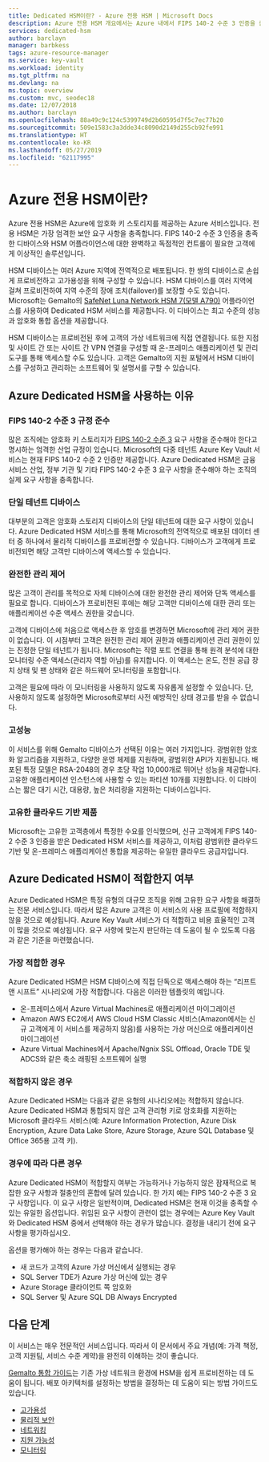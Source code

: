 ```yaml
---
title: Dedicated HSM이란? - Azure 전용 HSM | Microsoft Docs
description: Azure 전용 HSM 개요에서는 Azure 내에서 FIPS 140-2 수준 3 인증을 충족하는 키 스토리지 기능을 제공합니다.
services: dedicated-hsm
author: barclayn
manager: barbkess
tags: azure-resource-manager
ms.service: key-vault
ms.workload: identity
ms.tgt_pltfrm: na
ms.devlang: na
ms.topic: overview
ms.custom: mvc, seodec18
ms.date: 12/07/2018
ms.author: barclayn
ms.openlocfilehash: 88a49c9c124c5399749d2b60595d7f5c7ec77b20
ms.sourcegitcommit: 509e1583c3a3dde34c8090d2149d255cb92fe991
ms.translationtype: HT
ms.contentlocale: ko-KR
ms.lasthandoff: 05/27/2019
ms.locfileid: "62117995"
---
```

# <a name="what-is-azure-dedicated-hsm"></a>Azure 전용 HSM이란?

Azure 전용 HSM은 Azure에 암호화 키 스토리지를 제공하는 Azure 서비스입니다. 전용 HSM은 가장 엄격한 보안 요구 사항을 충족합니다. FIPS 140-2 수준 3 인증을 충족한 디바이스와 HSM 어플라이언스에 대한 완벽하고 독점적인 컨트롤이 필요한 고객에게 이상적인 솔루션입니다. 

 HSM 디바이스는 여러 Azure 지역에 전역적으로 배포됩니다. 한 쌍의 디바이스로 손쉽게 프로비전하고 고가용성을 위해 구성할 수 있습니다. HSM 디바이스를 여러 지역에 걸쳐 프로비전하여 지역 수준의 장애 조치(failover)를 보장할 수도 있습니다. Microsoft는 Gemalto의 [SafeNet Luna Network HSM 7(모델 A790)](https://safenet.gemalto.com/data-encryption/hardware-security-modules-hsms/safenet-network-hsm/) 어플라이언스를 사용하여 Dedicated HSM 서비스를 제공합니다. 이 디바이스는 최고 수준의 성능과 암호화 통합 옵션을 제공합니다. 

HSM 디바이스는 프로비전된 후에 고객의 가상 네트워크에 직접 연결됩니다. 또한 지점 및 사이트 간 또는 사이트 간 VPN 연결을 구성할 때 온-프레미스 애플리케이션 및 관리 도구를 통해 액세스할 수도 있습니다. 고객은 Gemalto의 지원 포털에서 HSM 디바이스를 구성하고 관리하는 소프트웨어 및 설명서를 구할 수 있습니다.

## <a name="why-use-azure-dedicated-hsm"></a>Azure Dedicated HSM을 사용하는 이유

### <a name="fips-140-2-level-3-compliance"></a>FIPS 140-2 수준 3 규정 준수

많은 조직에는 암호화 키 스토리지가 [FIPS 140-2 수준 3](https://csrc.nist.gov/publications/detail/fips/140/2/final) 요구 사항을 준수해야 한다고 명시하는 엄격한 산업 규정이 있습니다. Microsoft의 다중 테넌트 Azure Key Vault 서비스는 현재 FIPS 140-2 수준 2 인증만 제공합니다. Azure Dedicated HSM은 금융 서비스 산업, 정부 기관 및 기타 FIPS 140-2 수준 3 요구 사항을 준수해야 하는 조직의 실제 요구 사항을 충족합니다.

### <a name="single-tenant-devices"></a>단일 테넌트 디바이스

대부분의 고객은 암호화 스토리지 디바이스의 단일 테넌트에 대한 요구 사항이 있습니다. Azure Dedicated HSM 서비스를 통해 Microsoft의 전역적으로 배포된 데이터 센터 중 하나에서 물리적 디바이스를 프로비전할 수 있습니다. 디바이스가 고객에게 프로비전되면 해당 고객만 디바이스에 액세스할 수 있습니다.

### <a name="full-administrative-control"></a>완전한 관리 제어

많은 고객이 관리를 목적으로 자체 디바이스에 대한 완전한 관리 제어와 단독 액세스를 필요로 합니다. 디바이스가 프로비전된 후에는 해당 고객만 디바이스에 대한 관리 또는 애플리케이션 수준 액세스 권한을 갖습니다.

 고객에 디바이스에 처음으로 액세스한 후 암호를 변경하면 Microsoft에 관리 제어 권한이 없습니다. 이 시점부터 고객은 완전한 관리 제어 권한과 애플리케이션 관리 권한이 있는 진정한 단일 테넌트가 됩니다. Microsoft는 직렬 포트 연결을 통해 원격 분석에 대한 모니터링 수준 액세스(관리자 역할 아님)를 유지합니다. 이 액세스는 온도, 전원 공급 장치 상태 및 팬 상태와 같은 하드웨어 모니터링을 포함합니다. 
 
 고객은 필요에 따라 이 모니터링을 사용하지 않도록 자유롭게 설정할 수 있습니다. 단, 사용하지 않도록 설정하면 Microsoft로부터 사전 예방적인 상태 경고를 받을 수 없습니다.

### <a name="high-performance"></a>고성능

이 서비스를 위해 Gemalto 디바이스가 선택된 이유는 여러 가지입니다. 광범위한 암호화 알고리즘을 지원하고, 다양한 운영 체제를 지원하며, 광범위한 API가 지원됩니다. 배포된 특정 모델은 RSA-2048의 경우 초당 작업 10,000개로 뛰어난 성능을 제공합니다. 고유한 애플리케이션 인스턴스에 사용할 수 있는 파티션 10개를 지원합니다. 이 디바이스는 짧은 대기 시간, 대용량, 높은 처리량을 지원하는 디바이스입니다.

### <a name="unique-cloud-based-offering"></a>고유한 클라우드 기반 제품

Microsoft는 고유한 고객층에서 특정한 수요를 인식했으며, 신규 고객에게 FIPS 140-2 수준 3 인증을 받은 Dedicated HSM 서비스를 제공하고, 이처럼 광범위한 클라우드 기반 및 온-프레미스 애플리케이션 통합을 제공하는 유일한 클라우드 공급자입니다.

## <a name="is-azure-dedicated-hsm-right-for-you"></a>Azure Dedicated HSM이 적합한지 여부

Azure Dedicated HSM은 특정 유형의 대규모 조직을 위해 고유한 요구 사항을 해결하는 전문 서비스입니다. 따라서 많은 Azure 고객은 이 서비스의 사용 프로필에 적합하지 않을 것으로 예상됩니다. Azure Key Vault 서비스가 더 적합하고 비용 효율적인 고객이 많을 것으로 예상됩니다. 요구 사항에 맞는지 판단하는 데 도움이 될 수 있도록 다음과 같은 기준을 마련했습니다.

### <a name="best-fit"></a>가장 적합한 경우

Azure Dedicated HSM은 HSM 디바이스에 직접 단독으로 액세스해야 하는 “리프트 앤 시프트” 시나리오에 가장 적합합니다. 다음은 이러한 템플릿의 예입니다.

- 온-프레미스에서 Azure Virtual Machines로 애플리케이션 마이그레이션
- Amazon AWS EC2에서 AWS Cloud HSM Classic 서비스(Amazon에서는 신규 고객에게 이 서비스를 제공하지 않음)를 사용하는 가상 머신으로 애플리케이션 마이그레이션
- Azure Virtual Machines에서 Apache/Ngnix SSL Offload, Oracle TDE 및 ADCS와 같은 축소 래핑된 소프트웨어 실행 

### <a name="not-a-fit"></a>적합하지 않은 경우

Azure Dedicated HSM는 다음과 같은 유형의 시나리오에는 적합하지 않습니다. Azure Dedicated HSM과 통합되지 않은 고객 관리형 키로 암호화를 지원하는 Microsoft 클라우드 서비스(예: Azure Information Protection, Azure Disk Encryption, Azure Data Lake Store, Azure Storage, Azure SQL Database 및 Office 365용 고객 키).

### <a name="it-depends"></a>경우에 따라 다른 경우

Azure Dedicated HSM이 적합할지 여부는 가능하거나 가능하지 않은 잠재적으로 복잡한 요구 사항과 절충안의 혼합에 달려 있습니다. 한 가지 예는 FIPS 140-2 수준 3 요구 사항입니다. 이 요구 사항은 일반적이며, Dedicated HSM은 현재 이것을 충족할 수 있는 유일한 옵션입니다. 위임된 요구 사항이 관련이 없는 경우에는 Azure Key Vault와 Dedicated HSM 중에서 선택해야 하는 경우가 많습니다. 결정을 내리기 전에 요구 사항을 평가하십시오.

옵션을 평가해야 하는 경우는 다음과 같습니다. 

- 새 코드가 고객의 Azure 가상 머신에서 실행되는 경우
- SQL Server TDE가 Azure 가상 머신에 있는 경우
- Azure Storage 클라이언트 쪽 암호화
- SQL Server 및 Azure SQL DB Always Encrypted

## <a name="next-steps"></a>다음 단계

이 서비스는 매우 전문적인 서비스입니다. 따라서 이 문서에서 주요 개념(예: 가격 책정, 고객 지원팀, 서비스 수준 계약)을 완전히 이해하는 것이 좋습니다. 

[Gemalto 통합 가이드](https://safenet.gemalto.com/partners/microsoft/)는 기존 가상 네트워크 환경에 HSM을 쉽게 프로비전하는 데 도움이 됩니다. 배포 아키텍처를 설정하는 방법을 결정하는 데 도움이 되는 방법 가이드도 있습니다.

* [고가용성](high-availability.md)
* [물리적 보안](physical-security.md)
* [네트워킹](networking.md)
* [지원 가능성](supportability.md)
* [모니터링](monitoring.md)
